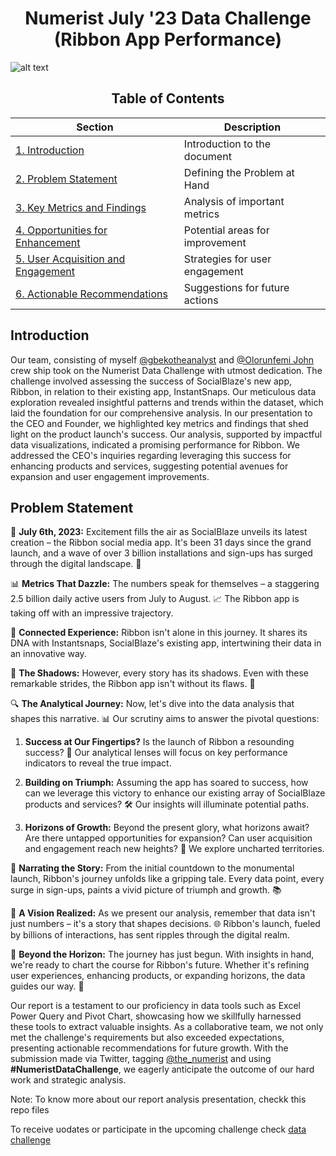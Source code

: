 <h1 align="center">Numerist July '23 Data Challenge (Ribbon App Performance)
</h1>

![alt text](https://github.com/Gbekoilias/Numerist-July-23-Data-Challenge-Ribbon-App-Performance-/blob/main/Numerist%20Cover%20Photo.png?raw=true)  

<h2 align="center"> Table of Contents
</h2>

| Section                           | Description                          |
| --------------------------------- | ------------------------------------ |
| [1. Introduction](#Introduction)  | Introduction to the document         |
| [2. Problem Statement](#Problem-Statement) | Defining the Problem at Hand        |
| [3. Key Metrics and Findings](#Key-Metrics-and-Findings) | Analysis of important metrics |
| [4. Opportunities for Enhancement](#Opportunities-for-Enhancement) | Potential areas for improvement |
| [5. User Acquisition and Engagement](#User-Acquisition-and-Engagement) | Strategies for user engagement |
| [6. Actionable Recommendations](#Actionable-Recommendations) | Suggestions for future actions |


## Introduction
Our team, consisting of myself <a href="https://twitter.com/Gbekoilias">@gbekotheanalyst</a>  and <a href="https://twitter.com/Gbekoilias">@Olorunfemi John</a> crew ship took on the Numerist Data Challenge with utmost dedication. The challenge involved assessing the success of SocialBlaze's new app, Ribbon, in relation to their existing app, InstantSnaps. Our meticulous data exploration revealed insightful patterns and trends within the dataset, which laid the foundation for our comprehensive analysis.
In our presentation to the CEO and Founder, we highlighted key metrics and findings that shed light on the product launch's success. Our analysis, supported by impactful data visualizations, indicated a promising performance for Ribbon. We addressed the CEO's inquiries regarding leveraging this success for enhancing products and services, suggesting potential avenues for expansion and user engagement improvements.

## Problem Statement
📅 **July 6th, 2023:** Excitement fills the air as SocialBlaze unveils its latest creation – the Ribbon social media app. It's been 31 days since the grand launch, and a wave of over 3 billion installations and sign-ups has surged through the digital landscape. 🚀

📊 **Metrics That Dazzle:** The numbers speak for themselves – a staggering 2.5 billion daily active users from July to August. 📈 The Ribbon app is taking off with an impressive trajectory.

🔗 **Connected Experience:** Ribbon isn't alone in this journey. It shares its DNA with Instantsnaps, SocialBlaze's existing app, intertwining their data in an innovative way.

🚫 **The Shadows:** However, every story has its shadows. Even with these remarkable strides, the Ribbon app isn't without its flaws. 🤔

🔍 **The Analytical Journey:** Now, let's dive into the data analysis that shapes this narrative. 📊 Our scrutiny aims to answer the pivotal questions:

1. **Success at Our Fingertips?** Is the launch of Ribbon a resounding success? 🥇 Our analytical lenses will focus on key performance indicators to reveal the true impact.

2. **Building on Triumph:** Assuming the app has soared to success, how can we leverage this victory to enhance our existing array of SocialBlaze products and services? 🛠️ Our insights will illuminate potential paths.

3. **Horizons of Growth:** Beyond the present glory, what horizons await? Are there untapped opportunities for expansion? Can user acquisition and engagement reach new heights? 🚀 We explore uncharted territories.

📖 **Narrating the Story:** From the initial countdown to the monumental launch, Ribbon's journey unfolds like a gripping tale. Every data point, every surge in sign-ups, paints a vivid picture of triumph and growth. 📚

🌟 **A Vision Realized:** As we present our analysis, remember that data isn't just numbers – it's a story that shapes decisions. 🌐 Ribbon's launch, fueled by billions of interactions, has sent ripples through the digital realm.

🚀 **Beyond the Horizon:** The journey has just begun. With insights in hand, we're ready to chart the course for Ribbon's future. Whether it's refining user experiences, enhancing products, or expanding horizons, the data guides our way. 🌈











Our report is a testament to our proficiency in data tools such as Excel Power Query and Pivot Chart, showcasing how we skillfully harnessed these tools to extract valuable insights. As a collaborative team, we not only met the challenge's requirements but also exceeded expectations, presenting actionable recommendations for future growth. With the submission made via Twitter, tagging <a href="https://twitter.com/the_numerist">@the_numerist</a> and using <strong>#NumeristDataChallenge</strong>, we eagerly anticipate the outcome of our hard work and strategic analysis.

Note: 
To know more about our report analysis presentation, checkk this repo files
 
To receive uodates or participate in the upcoming challenge check <a href="https://www.numerist.co.uk/data-challenge_1">data challenge</a>
